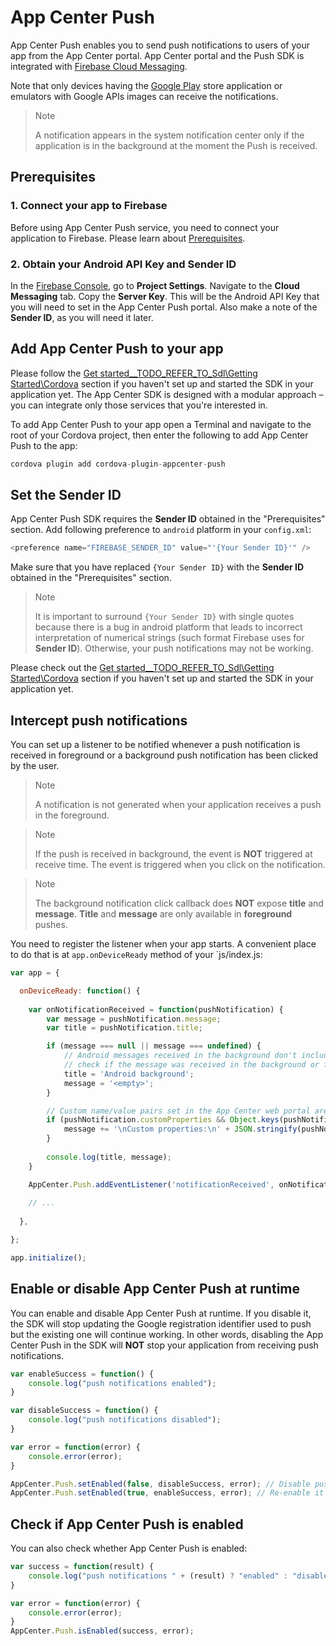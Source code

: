# App Center Push

App Center Push enables you to send push notifications to users of your app from the App Center portal. App Center portal and the Push SDK is integrated with [Firebase Cloud Messaging](https://firebase.google.com/docs/cloud-messaging/).

Note that only devices having the [Google Play](https://play.google.com/) store application or emulators with Google APIs images can receive the notifications.

> Note
>
> A notification appears in the system notification center only if the application is in the background at the moment the Push is received.

## Prerequisites

### 1. Connect your app to Firebase

Before using App Center Push service, you need to connect your application to Firebase. Please learn about [Prerequisites](https://firebase.google.com/docs/android/setup#prerequisites).

### 2. Obtain your Android API Key and Sender ID

In the [Firebase Console](https://console.firebase.google.com/), go to **Project Settings**. Navigate to the **Cloud Messaging** tab. Copy the **Server Key**. This will be the Android API Key that you will need to set in the App Center Push portal. Also make a note of the **Sender ID**, as you will need it later.

## Add App Center Push to your app

Please follow the [Get started__TODO_REFER_TO_Sdl\Getting Started\Cordova]() section if you haven't set up and started the SDK in your application yet. The App Center SDK is designed with a modular approach – you can integrate only those services that you're interested in.

To add App Center Push to your app open a Terminal and navigate to the root of your Cordova project, then enter the following to add App Center Push to the app:

```js
cordova plugin add cordova-plugin-appcenter-push
```

## Set the Sender ID

App Center Push SDK requires the **Sender ID** obtained in the "Prerequisites" section. Add following preference to `android` platform in your `config.xml`:

```js
<preference name="FIREBASE_SENDER_ID" value="'{Your Sender ID}'" />
```

Make sure that you have replaced `{Your Sender ID}` with the **Sender ID** obtained in the "Prerequisites" section. 

> Note
>
> It is important to surround `{Your Sender ID}` with single quotes because there is a bug in android platform that leads to incorrect interpretation of numerical strings (such format Firebase uses for **Sender ID**). Otherwise, your push notifications may not be working.

Please check out the [Get started__TODO_REFER_TO_Sdl\Getting Started\Cordova]() section if you haven't set up and started the SDK in your application yet.

## Intercept push notifications

You can set up a listener to be notified whenever a push notification is received in foreground or a background push notification has been clicked by the user.

> Note
>
> A notification is not generated when your application receives a push in the foreground.

> Note
>
> If the push is received in background, the event is **NOT** triggered at receive time. The event is triggered when you click on the notification.

> Note
>
> The background notification click callback does **NOT** expose **title** and **message**. **Title** and **message** are only available in **foreground** pushes.

You need to register the listener when your app starts. A convenient place to do that is at `app.onDeviceReady` method of your `js/index.js:

```js
var app = {

  onDeviceReady: function() {
    
    var onNotificationReceived = function(pushNotification) {
        var message = pushNotification.message;
        var title = pushNotification.title;

        if (message === null || message === undefined) {
            // Android messages received in the background don't include a message. On Android, that fact can be used to
            // check if the message was received in the background or foreground. For iOS the message is always present.
            title = 'Android background';
            message = '<empty>';
        }

        // Custom name/value pairs set in the App Center web portal are in customProperties
        if (pushNotification.customProperties && Object.keys(pushNotification.customProperties).length > 0) {
            message += '\nCustom properties:\n' + JSON.stringify(pushNotification.customProperties);
        }
        
        console.log(title, message);
    }

    AppCenter.Push.addEventListener('notificationReceived', onNotificationReceived);    
  
    // ...
    
  },  

};

app.initialize();
```

## Enable or disable App Center Push at runtime

You can enable and disable App Center Push at runtime. If you disable it, the SDK will stop updating the Google registration identifier used to push but the existing one will continue working. In other words, disabling the App Center Push in the SDK will **NOT** stop your application from receiving push notifications.

```js
var enableSuccess = function() {
    console.log("push notifications enabled");
}

var disableSuccess = function() {
    console.log("push notifications disabled");
}

var error = function(error) {
    console.error(error);
}

AppCenter.Push.setEnabled(false, disableSuccess, error); // Disable push
AppCenter.Push.setEnabled(true, enableSuccess, error); // Re-enable it
```

## Check if App Center Push is enabled

You can also check whether App Center Push is enabled:

```js
var success = function(result) {
    console.log("push notifications " + (result) ? "enabled" : "disabled");
}

var error = function(error) {
    console.error(error);
}
AppCenter.Push.isEnabled(success, error);
```


